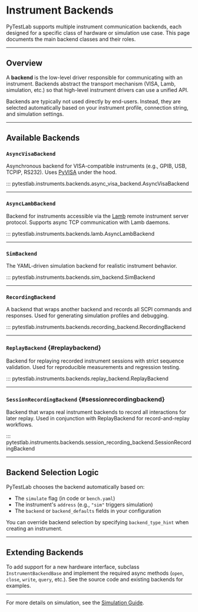 # Instrument Backends

PyTestLab supports multiple instrument communication backends, each designed for a specific class of hardware or simulation use case. This page documents the main backend classes and their roles.

---

## Overview

A **backend** is the low-level driver responsible for communicating with an instrument. Backends abstract the transport mechanism (VISA, Lamb, simulation, etc.) so that high-level instrument drivers can use a unified API.

Backends are typically not used directly by end-users. Instead, they are selected automatically based on your instrument profile, connection string, and simulation settings.

---

## Available Backends

### `AsyncVisaBackend`

Asynchronous backend for VISA-compatible instruments (e.g., GPIB, USB, TCPIP, RS232). Uses [PyVISA](https://pyvisa.readthedocs.io/) under the hood.

::: pytestlab.instruments.backends.async_visa_backend.AsyncVisaBackend

---

### `AsyncLambBackend`

Backend for instruments accessible via the [Lamb](https://github.com/e-a-olowe/lamb) remote instrument server protocol. Supports async TCP communication with Lamb daemons.

::: pytestlab.instruments.backends.lamb.AsyncLambBackend

---

### `SimBackend`

The YAML-driven simulation backend for realistic instrument behavior.

::: pytestlab.instruments.backends.sim_backend.SimBackend

---

### `RecordingBackend`

A backend that wraps another backend and records all SCPI commands and responses. Used for generating simulation profiles and debugging.

::: pytestlab.instruments.backends.recording_backend.RecordingBackend

---

### `ReplayBackend` {#replaybackend}

Backend for replaying recorded instrument sessions with strict sequence validation. Used for reproducible measurements and regression testing.

::: pytestlab.instruments.backends.replay_backend.ReplayBackend

---

### `SessionRecordingBackend` {#sessionrecordingbackend}

Backend that wraps real instrument backends to record all interactions for later replay. Used in conjunction with ReplayBackend for record-and-replay workflows.

::: pytestlab.instruments.backends.session_recording_backend.SessionRecordingBackend

---

## Backend Selection Logic

PyTestLab chooses the backend automatically based on:

- The `simulate` flag (in code or `bench.yaml`)
- The instrument's `address` (e.g., `"sim"` triggers simulation)
- The `backend` or `backend_defaults` fields in your configuration

You can override backend selection by specifying `backend_type_hint` when creating an instrument.

---

## Extending Backends

To add support for a new hardware interface, subclass `InstrumentBackendBase` and implement the required async methods (`open`, `close`, `write`, `query`, etc.). See the source code and existing backends for examples.

---

For more details on simulation, see the [Simulation Guide](../user_guide/simulation.md).